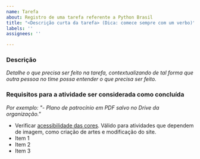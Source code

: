 ```yaml
---
name: Tarefa
about: Registro de uma tarefa referente a Python Brasil
title: "<Descrição curta da tarefa> (Dica: comece sempre com um verbo)"
labels: ''
assignees: ''

---
```


### Descrição
*Detalhe o que precisa ser feito na tarefa, contextualizando de tal forma que outra pessoa no time possa entender o que precisa ser feito.*


### Requisitos para a atividade ser considerada como concluída

*Por exemplo: "- Plano de patrocínio em PDF salvo no Drive da organização."*

- Verificar [acessibilidade das cores](https://www.toptal.com/designers/colorfilter/). Válido para atividades que dependem de imagem, como criação de artes e modificação do site.
- Item 1
- Item 2
- Item 3